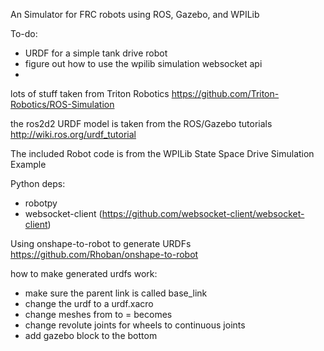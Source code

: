 An Simulator for FRC robots using ROS, Gazebo, and WPILib

To-do:
- URDF for a simple tank drive robot
- figure out how to use the wpilib simulation websocket api
- 


lots of stuff taken from Triton Robotics 
https://github.com/Triton-Robotics/ROS-Simulation

the ros2d2 URDF model is taken from the ROS/Gazebo tutorials
http://wiki.ros.org/urdf_tutorial

The included Robot code is from the WPILib State Space Drive Simulation Example

Python deps:

- robotpy
- websocket-client (https://github.com/websocket-client/websocket-client)

Using onshape-to-robot to generate URDFs
https://github.com/Rhoban/onshape-to-robot

how to make generated urdfs work:
- make sure the parent link is called base_link
- change the urdf to a urdf.xacro
- change meshes from <mesh filename="package://file.stl"/> to <mesh filename="package://package_name/folder/file.stl"/>
= <mesh filename="package://wheel.stl"/> becomes <mesh filename="package://frc_ros_sim/my_robot/wheel.stl"/>
- change revolute joints for wheels to continuous joints
- add gazebo block to the bottom